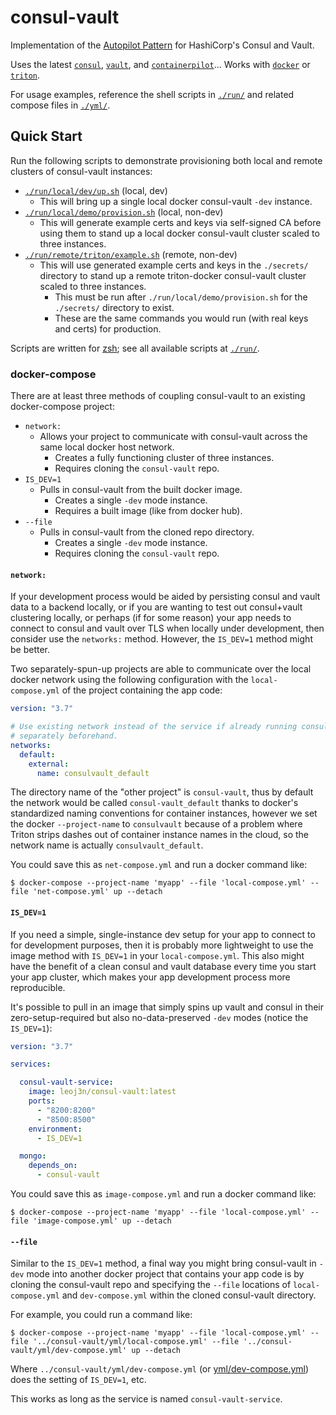 # consul-vault

Implementation of the [Autopilot Pattern](http://autopilotpattern.io/) for HashiCorp's Consul and Vault.

 Uses the latest [`consul`](https://www.consul.io/), [`vault`](https://www.vaultproject.io/), and [`containerpilot`](https://www.joyent.com/containerpilot)... Works with [`docker`](https://hub.docker.com/editions/community/docker-ce-desktop-mac) or [`triton`](https://github.com/joyent/node-triton#installation).

For usage examples, reference the shell scripts in [`./run/`](./run) and related compose files in [`./yml/`](./yml).

## Quick Start

Run the following scripts to demonstrate provisioning both local and remote clusters of consul-vault instances:

- [`./run/local/dev/up.sh`](./run/local/dev/up.sh) (local, dev)
  - This will bring up a single local docker consul-vault `-dev` instance.
- [`./run/local/demo/provision.sh`](./run/local/demo/provision.sh) (local, non-dev)
  - This will generate example certs and keys via self-signed CA before using them to stand up a local docker consul-vault cluster scaled to three instances.
- [`./run/remote/triton/example.sh`](./run/remote/triton/example.sh) (remote, non-dev)
  - This will use generated example certs and keys in the `./secrets/` directory to stand up a remote triton-docker consul-vault cluster scaled to three instances.
    - This must be run after `./run/local/demo/provision.sh` for the `./secrets/` directory to exist.
    - These are the same commands you would run (with real keys and certs) for production.

Scripts are written for [zsh](http://zsh.org/); see all available scripts at [`./run/`](./run).

### docker-compose

There are at least three methods of coupling consul-vault to an existing docker-compose project:

- `network:`
  - Allows your project to communicate with consul-vault across the same local docker host network.
    - Creates a fully functioning cluster of three instances.
    - Requires cloning the `consul-vault` repo.
- `IS_DEV=1`
  - Pulls in consul-vault from the built docker image.
    - Creates a single `-dev` mode instance.
    - Requires a built image (like from docker hub).
- `--file`
  - Pulls in consul-vault from the cloned repo directory.
    - Creates a single `-dev` mode instance.
    - Requires cloning the `consul-vault` repo.

#### `network:`

If your development process would be aided by persisting consul and vault data to a backend locally, or if you are wanting to test out consul+vault clustering locally, or perhaps (if for some reason) your app needs to connect to consul and vault over TLS when locally under development, then consider use the `networks:` method. However, the `IS_DEV=1` method might be better.

Two separately-spun-up projects are able to communicate over the local docker network using the following configuration with the `local-compose.yml` of the project containing the app code:

```yml
version: "3.7"

# Use existing network instead of the service if already running consul-vault
# separately beforehand.
networks:
  default:
    external:
      name: consulvault_default
```

The directory name of the "other project" is `consul-vault`, thus by default the network would be called `consul-vault_default` thanks to docker's standardized naming conventions for container instances, however we set the docker `--project-name` to `consulvault` because of a problem where Triton strips dashes out of container instance names in the cloud, so the network name is actually `consulvault_default`.

You could save this as `net-compose.yml` and run a docker command like:

```console
$ docker-compose --project-name 'myapp' --file 'local-compose.yml' --file 'net-compose.yml' up --detach
```

#### `IS_DEV=1`

If you need a simple, single-instance dev setup for your app to connect to for development purposes, then it is probably more lightweight to use the image method with `IS_DEV=1` in your `local-compose.yml`. This also might have the benefit of a clean consul and vault database every time you start your app cluster, which makes your app development process more reproducible.

It's possible to pull in an image that simply spins up vault and consul in their zero-setup-required but also no-data-preserved `-dev` modes (notice the `IS_DEV=1`):

```yml
version: "3.7"

services:

  consul-vault-service:
    image: leoj3n/consul-vault:latest
    ports:
      - "8200:8200"
      - "8500:8500"
    environment:
      - IS_DEV=1

  mongo:
    depends_on:
      - consul-vault
```

You could save this as `image-compose.yml` and run a docker command like:

```console
$ docker-compose --project-name 'myapp' --file 'local-compose.yml' --file 'image-compose.yml' up --detach
```

#### `--file`

Similar to the `IS_DEV=1` method, a final way you might bring consul-vault in `-dev` mode into another docker project that contains your app code is by cloning the consul-vault repo and specifying the `--file` locations of `local-compose.yml` and `dev-compose.yml` within the cloned consul-vault directory.

For example, you could run a command like:

```console
$ docker-compose --project-name 'myapp' --file 'local-compose.yml' --file '../consul-vault/yml/local-compose.yml' --file '../consul-vault/yml/dev-compose.yml' up --detach
```

Where `../consul-vault/yml/dev-compose.yml` (or [yml/dev-compose.yml](yml/dev-compose.yml)) does the setting of `IS_DEV=1`, etc.

This works as long as the service is named `consul-vault-service`.

